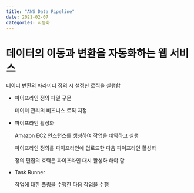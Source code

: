 ```yaml
---
title: "AWS Data Pipeline"
date: 2021-02-07
categories: 자동화
---
```


# 데이터의 이동과 변환을 자동화하는 웹 서비스

데이터 변환의 파라미터 정의 시 설정한 로직을 실행함

- 파이프라인 정의 파일 구문

  데이터 관리의 비즈니스 로직 지정

- 파이프라인 활성화

  Amazon EC2 인스턴스를 생성하여 작업을 예약하고 실행

  파이프라인 정의를 파이프라인에 업로드한 다음 파이프라인 활성화

  정의 편집의 효력은 파이프라인 대시 활성화 해야 함

- Task Runner

  작업에 대한 폴링을 수행한 다음 작업을 수행
